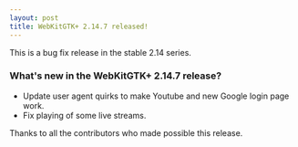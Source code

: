 ```yaml
---
layout: post
title: WebKitGTK+ 2.14.7 released!
---
```


This is a bug fix release in the stable 2.14 series.

### What's new in the WebKitGTK+ 2.14.7 release?

 - Update user agent quirks to make Youtube and new Google login page work.
 - Fix playing of some live streams.

Thanks to all the contributors who made possible this release.
